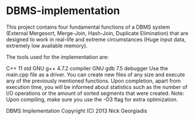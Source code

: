 # DBMS-implementation
This project contains four fundamental functions of a DBMS system (External Mergesort, Merge-Join, Hash-Join, Duplicate Elimination) that are designed to work in real-life and extreme circumstances (Huge input data, extremely low available memory).

The tools used for the implementation are:

C++ 11 std
GNU g++ 4.7.2 compiler
GNU gdb 7.5 debugger
Use the main.cpp file as a driver. You can create new files of any size and execute any of the previously mentioned functions. Upon completion, apart from execution time, you will be informed about statistics such as the number of I/O operations or the amount of sorted segments that were created. 
Note: Upon compiling, make sure you use the -O3 flag for extra optimization.

DBMS Implementation 
Copyright (C) 2013 Nick Georgiadis
